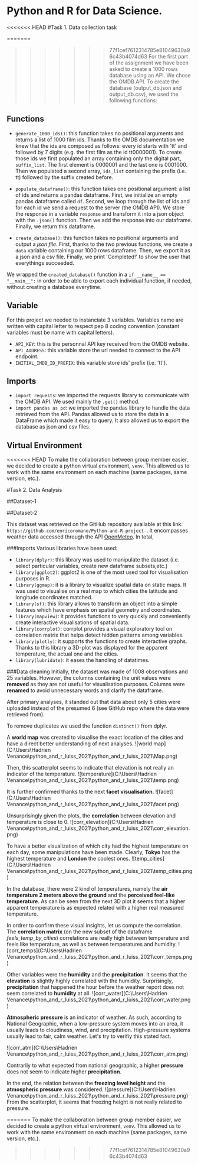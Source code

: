 # Python and R for Data Science.

<<<<<<< HEAD
#Task 1. Data collection task

=======
>>>>>>> 77f1cef7612314785e81049630a96c43b4074d63
For the first part of the assignment we have been asked to create a 1000 rows database using an API. We chose the OMDB API. To create the database (output_db.json and output_db.csv), we used the following functions: 

## Functions

-  ```generate_1000_ids()```: this function takes no positional arguments and returns a list of 1000 film ids. Thanks to the OMDB documentation we knew that the ids are composed as follows:  every id starts with 'tt' and followed by 7 digits (e.g. the first film as the id tt0000001). To create those ids we first populated an array containing only the digital part, ```suffix_list```. The first element is 0000001 and the last one is 0001000. Then we populated a second array, ```ids_list``` containing the prefix (i.e. tt) followed by the suffix created before. 

- ```populate_dataframe()```: this function takes one positional argument: a list of ids and returns a pandas dataframe. First, we initialize an empty pandas dataframe called ```df```. Second, we loop through the list of ids and for each id we send a request to the server (the OMDB API). We store the response in a variable ```response``` and transform it into a json object with the ```.json()``` function. Then we add the response into our dataframe. Finally, we return this dataframe.  

- ```create_database()```: this function takes no positional arguments and output a _json file_. First, thanks to the two previous functions, we create a ```data``` variable containing our 1000 rows dataframe. Then, we export it as a json and a csv file. Finally, we print 'Completed!' to show the user that everythings succeeded.     


We wrapped the ```created_database()``` function in a ```if __name__ == "__main__":``` in order to be able to export each individual function, if needed, without creating a database everytime. 

## Variable
For this project we needed to instanciate 3 variables. Variables name are written with capital letter to respect pep 8 coding convention (constant variables must be name with capital letters). 
- ```API_KEY```: this is the personnal API key received from the OMDB website. 
- ```API_ADDRESS```: this variable store the url needed to connect to the API endpoint.
- ```INITIAL_IMDB_ID_PREFIX```: this variable store ids' prefix (i.e. 'tt').

## Imports 
- ```import requests```: we imported the requests library to communicate with the OMDB API. We used mainly the ```.get()``` method. 
- ```import pandas as pd```: we imported the pandas library to handle the data retrieved from the API. Pandas allowed us to store the data in a DataFrame which made it easy to query. It also allowed us to export the database as json and csv files.  

## Virtual Environment
<<<<<<< HEAD
To make the collaboration between group member easier, we decided to create a python virtual environment, ```venv```. This allowed us to work with the same environment on each machine (same packages, same version, etc.). 

#Task 2. Data Analysis

##Dataset-1


##Dataset-2

This dataset was retrieved on the GitHub repository available at this link: ```https://github.com/enricoromano/Python-and-R-project-```.
It encompasses weather data accessed through the API [OpenMeteo](https://open-meteo.com/en/docs).
In total, 

###Imports
Various libraries have been used:
* ```library(dplyr)```: this library was used to manipulate the dataset (i.e. select particular variables, create new dataframe subsets,etc.)
* ```library(ggplot2)```: ggplot2 is one of the most used tool for visualisation purposes in R.
* ```library(ggmap)```: it is a library to visualize spatial data on static maps. It was used to visualise on a real map to which cities the latitude and longitude coordinates matched.
* ```library(sf)```: this library allows to transform an object into a simple features which have emphasis on spatial geometry and coordinates.
* ```library(mapview)```: it provides functions to very quickly and conveniently create interactive visualisations of spatial data.
* ```library(corrplot)```: corrplot provides a visual exploratory tool on correlation matrix that helps detect hidden patterns among variables.
* ```library(plotly)```: it supports the functions to create interactive graphs. Thanks to this library a 3D-plot was displayed for the apparent temperature, the actual one and the cities.
* ```library(lubridate)```: it eases the handling of datatimes. 

###Data cleaning
Initially, the dataset was made of 1008 observations and 25 variables.
However, the columns containing the unit values were **removed** as they are not useful for visualisation purposes.
Columns were **renamed** to avoid unnecessary words and clarify the dataframe.

After primary analyses, it standed out that data about only 5 cities were uploaded instead of the presumed 6 (see GitHub repo where the data were retrieved from).

To remove duplicates we used the function ```distinct()``` from dplyr. 

A **world map** was created to visualise the exact location of the cities and have a direct better understanding of next analyses.
![world map](C:\Users\Hadrien Venance\python_and_r_luiss_2021\python_and_r_luiss_2021\Map.png)

Then, this scatterplot seems to indicate that elevation is not really an indicator of the temperature.
![temperature](C:\Users\Hadrien Venance\python_and_r_luiss_2021\python_and_r_luiss_2021\temp.png)

It is further confirmed thanks to the next **facet visualisation**. 
![facet](C:\Users\Hadrien Venance\python_and_r_luiss_2021\python_and_r_luiss_2021\facet.png)

Unsurprisingly given the plots, the **correlation** between elevation and temperature is close to 0.
![corr_elevation](C:\Users\Hadrien Venance\python_and_r_luiss_2021\python_and_r_luiss_2021\corr_elevation.png)

To have a better visualization of which city had the highest temperature on each day, some manipulations have been made.
Clearly, **Tokyo** has the highest temperature and **London** the coolest ones.
![temp_cities](C:\Users\Hadrien Venance\python_and_r_luiss_2021\python_and_r_luiss_2021\temp_cities.png)

In the database, there were 2 kind of temperatures, namely the **air temperature 2 meters above the ground** and the **perceived
feel-like temperature**. 
As can be seen from the next 3D plot it seems that a higher apparent temperature is as expected related with a higher real measured temperature.


In ordrer to confirm these visual insights, let us compute the correlation.
The **correlation matrix** (on the new subset of the dataframe _feels_temp_by_cities_) correlations are really high between temperature and feels like temperature, as well as between temperatures and humidity.
![corr_temps](C:\Users\Hadrien Venance\python_and_r_luiss_2021\python_and_r_luiss_2021\corr_temps.png)



Other variables were the **humidity** and the **precipitation**. 
It seems that the **elevation** is slightly highly correlated with the humidity.
Surprisingly, **precipitation** that happened the hour before the weather report does not seem correlated to **humidity** at all.
![corr_water](C:\Users\Hadrien Venance\python_and_r_luiss_2021\python_and_r_luiss_2021\corr_water.png)

**Atmospheric pressure** is an indicator of weather. As such, according to National Geographic,
when a low-pressure system moves into an area, it usually leads to cloudiness, wind, and precipitation. High-pressure systems usually lead to fair, calm weather. 
Let's try to verifiy this stated fact.

![corr_atm](C:\Users\Hadrien Venance\python_and_r_luiss_2021\python_and_r_luiss_2021\corr_atm.png)


Contrarily to what expected from national geographic, a higher **pressure** does not seem to indicate higher **precipitation**.

In the end, the relation between the **freezing level height** and the **atmospheric pressure** was considered. 
![pressure](C:\Users\Hadrien Venance\python_and_r_luiss_2021\python_and_r_luiss_2021\pressure.png)
From the scatterplot, it seems that freezing height is not really related to pressure.

=======
To make the collaboration between group member easier, we decided to create a python virtual environment, ```venv```. This allowed us to work with the same environment on each machine (same packages, same version, etc.). 
>>>>>>> 77f1cef7612314785e81049630a96c43b4074d63
